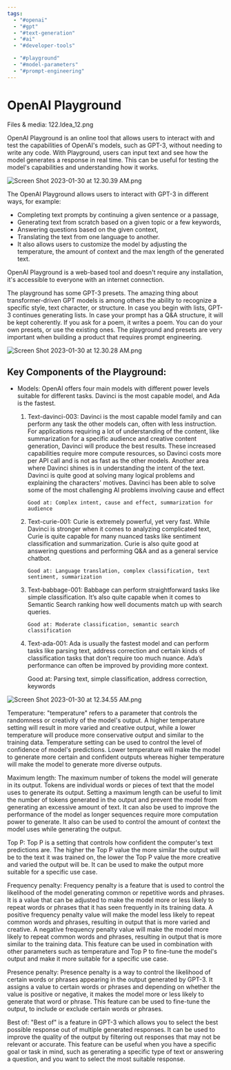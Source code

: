 ```yaml
---
tags:
  - "#openai"
  - "#gpt"
  - "#text-generation"
  - "#ai"
  - "#developer-tools"

  - "#playground"
  - "#model-parameters"
  - "#prompt-engineering"
---
```

# OpenAI Playground

Files & media: 122.Idea_12.png

OpenAI Playground is an online tool that allows users to interact with and test the capabilities of OpenAI's models, such as GPT-3, without needing to write any code. With Playground, users can input text and see how the model generates a response in real time. This can be useful for testing the model's capabilities and understanding how it works.

![Screen Shot 2023-01-30 at 12.30.39 AM.png](OpenAI%20Playground%200970fdff0eb9491786ecbc4c36532827/Screen_Shot_2023-01-30_at_12.30.39_AM.png)

The OpenAI Playground allows users to interact with GPT-3 in different ways, for example:

- Completing text prompts by continuing a given sentence or a passage,
- Generating text from scratch based on a given topic or a few keywords,
- Answering questions based on the given context,
- Translating the text from one language to another.
- It also allows users to customize the model by adjusting the temperature, the amount of context and the max length of the generated text.

OpenAI Playground is a web-based tool and doesn't require any installation, it's accessible to everyone with an internet connection.

The playground has some GPT-3 presets. The amazing thing about transformer-driven GPT models is among others the ability to recognize a specific style, text character, or structure. In case you begin with lists, GPT-3 continues generating lists. In case your prompt has a Q&A structure, it will be kept coherently. If you ask for a poem, it writes a poem. You can do your own presets, or use the existing ones. The playground and presets are very important when building a product that requires prompt engineering.

![Screen Shot 2023-01-30 at 12.30.28 AM.png](OpenAI%20Playground%200970fdff0eb9491786ecbc4c36532827/Screen_Shot_2023-01-30_at_12.30.28_AM.png)

## Key Components of the Playground:

- Models: OpenAI offers four main models with different power levels suitable for different tasks. Davinci is the most capable model, and Ada is the fastest.
    
    
    1. Text-davinci-003: Davinci is the most capable model family and can perform any task the other models can, often with less instruction. For applications requiring a lot of understanding of the content, like summarization for a specific audience and creative content generation, Davinci will produce the best results. These increased capabilities require more compute resources, so Davinci costs more per API call and is not as fast as the other models. Another area where Davinci shines is in understanding the intent of the text. Davinci is quite good at solving many logical problems and explaining the characters' motives. Davinci has been able to solve some of the most challenging AI problems involving cause and effect
    
           Good at: Complex intent, cause and effect, summarization for audience
    
    1. Text-curie-001: Curie is extremely powerful, yet very fast. While Davinci is stronger when it comes to analyzing complicated text, Curie is quite capable for many nuanced tasks like sentiment classification and summarization. Curie is also quite good at answering questions and performing Q&A and as a general service chatbot.
    
           Good at: Language translation, complex classification, text sentiment, summarization
    
    1. Text-babbage-001: Babbage can perform straightforward tasks like simple classification. It’s also quite capable when it comes to Semantic Search ranking how well documents match up with search queries.
    
           Good at: Moderate classification, semantic search classification
    
    1. Text-ada-001: Ada is usually the fastest model and can perform tasks like parsing text, address correction and certain kinds of classification tasks that don’t require too much nuance. Ada’s performance can often be improved by providing more context.
        
        Good at: Parsing text, simple classification, address correction, keywords
        

![Screen Shot 2023-01-30 at 12.34.55 AM.png](OpenAI%20Playground%200970fdff0eb9491786ecbc4c36532827/Screen_Shot_2023-01-30_at_12.34.55_AM.png)

Temperature: "temperature" refers to a parameter that controls the randomness or creativity of the model's output. A higher temperature setting will result in more varied and creative output, while a lower temperature will produce more conservative output and similar to the training data. Temperature setting can be used to control the level of confidence of model's predictions. Lower temperature will make the model to generate more certain and confident outputs whereas higher temperature will make the model to generate more diverse outputs.

Maximum length: The maximum number of tokens the model will generate in its output. Tokens are individual words or pieces of text that the model uses to generate its output. Setting a maximum length can be useful to limit the number of tokens generated in the output and prevent the model from generating an excessive amount of text. It can also be used to improve the performance of the model as longer sequences require more computation power to generate. It also can be used to control the amount of context the model uses while generating the output.

Top P: Top P is a setting that controls how confident the computer's text predictions are. The higher the Top P value the more similar the output will be to the text it was trained on, the lower the Top P value the more creative and varied the output will be. It can be used to make the output more suitable for a specific use case.

Frequency penalty: Frequency penalty is a feature that is used to control the likelihood of the model generating common or repetitive words and phrases. It is a value that can be adjusted to make the model more or less likely to repeat words or phrases that it has seen frequently in its training data. A positive frequency penalty value will make the model less likely to repeat common words and phrases, resulting in output that is more varied and creative. A negative frequency penalty value will make the model more likely to repeat common words and phrases, resulting in output that is more similar to the training data. This feature can be used in combination with other parameters such as temperature and Top P to fine-tune the model's output and make it more suitable for a specific use case.

Presence penalty: Presence penalty is a way to control the likelihood of certain words or phrases appearing in the output generated by GPT-3. It assigns a value to certain words or phrases and depending on whether the value is positive or negative, it makes the model more or less likely to generate that word or phrase. This feature can be used to fine-tune the output, to include or exclude certain words or phrases.

Best of: "Best of" is a feature in GPT-3 which allows you to select the best possible response out of multiple generated responses. It can be used to improve the quality of the output by filtering out responses that may not be relevant or accurate. This feature can be useful when you have a specific goal or task in mind, such as generating a specific type of text or answering a question, and you want to select the most suitable response.